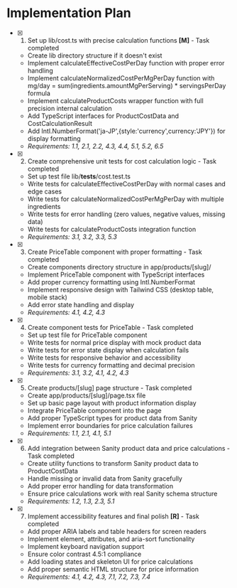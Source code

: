 # Implementation Plan

- [x] 1. Set up lib/cost.ts with precise calculation functions **[M]** - Task completed
  - Create lib directory structure if it doesn't exist
  - Implement calculateEffectiveCostPerDay function with proper error handling
  - Implement calculateNormalizedCostPerMgPerDay function with mg/day = sum(ingredients.amountMgPerServing) * servingsPerDay formula
  - Implement calculateProductCosts wrapper function with full precision internal calculation
  - Add TypeScript interfaces for ProductCostData and CostCalculationResult
  - Add Intl.NumberFormat('ja-JP',{style:'currency',currency:'JPY'}) for display formatting
  - _Requirements: 1.1, 2.1, 2.2, 4.3, 4.4, 5.1, 5.2, 6.5_

- [x] 2. Create comprehensive unit tests for cost calculation logic - Task completed
  - Set up test file lib/__tests__/cost.test.ts
  - Write tests for calculateEffectiveCostPerDay with normal cases and edge cases
  - Write tests for calculateNormalizedCostPerMgPerDay with multiple ingredients
  - Write tests for error handling (zero values, negative values, missing data)
  - Write tests for calculateProductCosts integration function
  - _Requirements: 3.1, 3.2, 3.3, 5.3_

- [x] 3. Create PriceTable component with proper formatting - Task completed
  - Create components directory structure in app/products/[slug]/
  - Implement PriceTable component with TypeScript interfaces
  - Add proper currency formatting using Intl.NumberFormat
  - Implement responsive design with Tailwind CSS (desktop table, mobile stack)
  - Add error state handling and display
  - _Requirements: 4.1, 4.2, 4.3_

- [x] 4. Create component tests for PriceTable - Task completed
  - Set up test file for PriceTable component
  - Write tests for normal price display with mock product data
  - Write tests for error state display when calculation fails
  - Write tests for responsive behavior and accessibility
  - Write tests for currency formatting and decimal precision
  - _Requirements: 3.1, 3.2, 4.1, 4.2, 4.3_

- [x] 5. Create products/[slug] page structure - Task completed
  - Create app/products/[slug]/page.tsx file
  - Set up basic page layout with product information display
  - Integrate PriceTable component into the page
  - Add proper TypeScript types for product data from Sanity
  - Implement error boundaries for price calculation failures
  - _Requirements: 1.1, 2.1, 4.1, 5.1_

- [x] 6. Add integration between Sanity product data and price calculations - Task completed
  - Create utility functions to transform Sanity product data to ProductCostData
  - Handle missing or invalid data from Sanity gracefully
  - Add proper error handling for data transformation
  - Ensure price calculations work with real Sanity schema structure
  - _Requirements: 1.2, 1.3, 2.3, 5.1_

- [x] 7. Implement accessibility features and final polish **[R]** - Task completed
  - Add proper ARIA labels and table headers for screen readers
  - Implement <caption> element, <th scope="col"> attributes, and aria-sort functionality
  - Implement keyboard navigation support
  - Ensure color contrast 4.5:1 compliance
  - Add loading states and skeleton UI for price calculations
  - Add proper semantic HTML structure for price information
  - _Requirements: 4.1, 4.2, 4.3, 7.1, 7.2, 7.3, 7.4_
